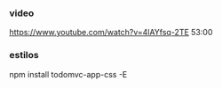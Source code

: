 ### video 
https://www.youtube.com/watch?v=4lAYfsq-2TE
53:00

### estilos
npm install todomvc-app-css -E